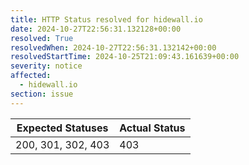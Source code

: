 ```yaml
---
title: HTTP Status resolved for hidewall.io
date: 2024-10-27T22:56:31.132128+00:00
resolved: True
resolvedWhen: 2024-10-27T22:56:31.132142+00:00
resolvedStartTime: 2024-10-25T21:09:43.161639+00:00
severity: notice
affected:
  - hidewall.io
section: issue
---
```


| Expected Statuses | Actual Status  |
|-------------------|----------------|
| 200, 301, 302, 403 | 403 |
